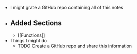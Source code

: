 - I might grate a GitHub repo containing all of this notes
- ## Added Sections
	- [[Functions]]
- Things I might do
	- TODO Create a GitHub repo and share this information